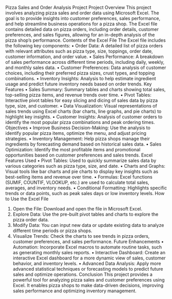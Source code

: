 Pizza Sales and Order Analysis Project
Project Overview
This project involves analyzing pizza sales and order data using Microsoft Excel. The goal is to provide insights into customer preferences, sales performance, and help streamline business operations for a pizza shop. The Excel file contains detailed data on pizza orders, including order details, customer preferences, and sales figures, allowing for an in-depth analysis of the pizza shop’s performance.
Contents of the Excel File
The Excel file includes the following key components:
•	Order Data: A detailed list of pizza orders with relevant attributes such as pizza type, size, toppings, order date, customer information, and order value.
•	Sales Performance: A breakdown of sales performance across different time periods, including daily, weekly, and monthly sales data.
•	Customer Preferences: Data analysis of customer choices, including their preferred pizza sizes, crust types, and topping combinations.
•	Inventory Insights: Analysis to help estimate ingredient usage and predict future inventory needs based on order trends.
Key Features
•	Sales Summary: Summary tables and charts showing total sales, top-selling pizza items, and revenue trends over time.
•	Pivot Tables: Interactive pivot tables for easy slicing and dicing of sales data by pizza type, size, and customer.
•	Data Visualization: Visual representations of sales trends using Excel charts (bar charts, line graphs, and pie charts) to highlight key insights.
•	Customer Insights: Analysis of customer orders to identify the most popular pizza combinations and peak ordering times.
Objectives
•	Improve Business Decision-Making: Use the analysis to identify popular pizza items, optimize the menu, and adjust pricing strategies.
•	Inventory Management: Help pizza shops manage their ingredients by forecasting demand based on historical sales data.
•	Sales Optimization: Identify the most profitable items and promotional opportunities based on customer preferences and sales trends.
Excel Features Used
•	Pivot Tables: Used to quickly summarize sales data by various categories such as pizza type, size, and date.
•	Charts and Graphs: Visual tools like bar charts and pie charts to display key insights such as best-selling items and revenue over time.
•	Formulas: Excel functions (SUMIF, COUNTIF, VLOOKUP, etc.) are used to calculate total sales, averages, and inventory needs.
•	Conditional Formatting: Highlights specific trends or data points, such as peak sales days or low inventory levels.
How to Use the Excel File
1.	Open the File: Download and open the file in Microsoft Excel.
2.	Explore Data: Use the pre-built pivot tables and charts to explore the pizza order data.
3.	Modify Data: You can input new data or update existing data to analyze different time periods or pizza shops.
4.	Visualize Trends: Check the charts to see trends in pizza orders, customer preferences, and sales performance.
Future Enhancements
•	Automation: Incorporate Excel macros to automate routine tasks, such as generating monthly sales reports.
•	Interactive Dashboard: Create an interactive Excel dashboard for a more dynamic view of sales, customer behavior, and inventory levels.
•	Advanced Data Analysis: Apply more advanced statistical techniques or forecasting models to predict future sales and optimize operations.
Conclusion
This project provides a powerful tool for analyzing pizza sales and customer preferences using Excel. It enables pizza shops to make data-driven decisions, improving sales performance and optimizing inventory management.

